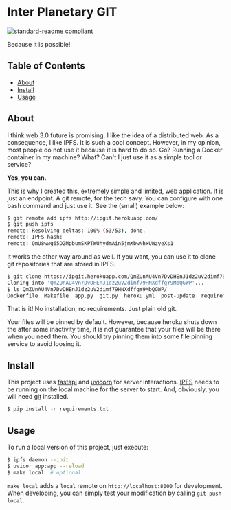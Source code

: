 # Inter Planetary GIT

[![standard-readme compliant](https://img.shields.io/badge/readme%20style-standard-brightgreen.svg?style=flat-square)](https://github.com/RichardLitt/standard-readme)

Because it is possible!

## Table of Contents

- [About](#about)
- [Install](#install)
- [Usage](#usage)

## About

I think web 3.0 future is promising. I like the idea of a distributed web. As a
consequence, I like IPFS. It is such a cool concept. However, in my opinion,
most people do not use it because it is hard to do so. Go? Running a Docker
container in my machine? What? Can't I just use it as a simple tool or service?

**Yes, you can.**

This is why I created this, extremely simple and limited, web application. It
is just an endpoint. A git remote, for the tech savy. You can configure with
one bash command and just use it. See the (small) example below:

```sh
$ git remote add ipfs http://ipgit.herokuapp.com/
$ git push ipfs
remote: Resolving deltas: 100% (53/53), done.
remote: IPFS hash:
remote: QmU8wwg65D2MpbumSKPTWUhydmAin5jmXbwNhxUWzyeXs1
```

It works the other way around as well. If you want, you can use it to clone git
repositories that are stored in IPFS.

```sh
$ git clone https://ipgit.herokuapp.com/QmZUnAU4Vn7DvDHEnJ1dz2uV2dimf79HNXdffgY9MbQGWP
Cloning into 'QmZUnAU4Vn7DvDHEnJ1dz2uV2dimf79HNXdffgY9MbQGWP'...
$ ls QmZUnAU4Vn7DvDHEnJ1dz2uV2dimf79HNXdffgY9MbQGWP/
Dockerfile  Makefile  app.py  git.py  heroku.yml  post-update  requirements.txt  sender.py
```

That is it! No installation, no requirements. Just plain old git.

Your files will be pinned by default. However, because heroku shuts down the
after some inactivity time, it is not guarantee that your files will be there
when you need them. You should try pinning them into some file pinning service
to avoid loosing it.

## Install

This project uses [fastapi][1] and [uvicorn][2] for server interactions.
[IPFS][3] needs to be running on the local machine for the server to start.
And, obviously, you will need [git][4] installed.

```sh
$ pip install -r requirements.txt
```

## Usage

To run a local version of this project, just execute:

```sh
$ ipfs daemon --init
$ uvicor app:app --reload
$ make local  # optional
```

`make local` adds a `local` remote on `http://localhost:8000` for development.
When developing, you can simply test your modification by calling
`git push local`.


[1]: https://fastapi.tiangolo.com/
[2]: https://uvicorn.org/
[3]: https://ipfs.io/
[4]: https://git-scm.com/

